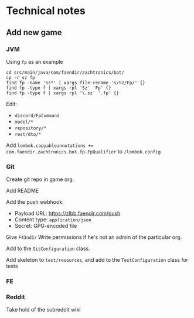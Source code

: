 # Technical notes

## Add new game

### JVM

Using `fp` as an example
```shell
cd src/main/java/com/faendir/zachtronics/bot/
cp -r sz fp
find fp -name 'Sz*' | xargs file-rename 's/Sz/Fp/' {}
find fp -type f | xargs rpl 'Sz' 'Fp' {}
find fp -type f | xargs rpl '\.sz' '.fp' {}
```

Edit:
* `discord/FpCommand`
* `model/*`
* `repository/*`
* `rest/dto/*`

Add `lombok.copyableannotations += com.faendir.zachtronics.bot.fp.FpQualifier` to `/lombok.config`

### Git

Create git repo in game org.

Add README

Add the push webhook:
* Payload URL: https://zlbb.faendir.com/push
* Content type: `application/json`
* Secret: GPG-encoded file

Give `F43nd1r` Write permissions if he's not an admin of the particular org.

Add to the `GitConfiguration` class.

Add skeleton to `test/resources`, and add to the `TestConfiguration` class for tests

### FE

### Reddit

Take hold of the subreddit wiki
